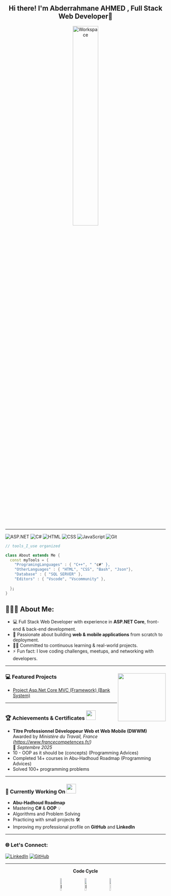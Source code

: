 <div align="center" width="50">

<h2>Hi there! I'm Abderrahmane AHMED , Full Stack Web Developer👋</h2>
<img src="https://github.com/SP-XD/SP-XD/blob/main/images/dev-working_rounded.gif?raw=true" href="https://github.com/sp-xd" alt="Workspace"  width="40%"/><br> 



</div>

<hr></hr>



![ASP.NET](https://img.shields.io/badge/ASP.NET-%2300455F.svg?style=flat&logo=dot-net&logoColor=white)
![C#](https://img.shields.io/badge/C%23-239120?style=flat&logo=c-sharp&logoColor=white)
![HTML](https://img.shields.io/badge/HTML5-E34F26?style=flat&logo=html5&logoColor=white)
![CSS](https://img.shields.io/badge/CSS3-1572B6?style=flat&logo=css3&logoColor=white)
![JavaScript](https://img.shields.io/badge/JavaScript-F7DF1E?style=flat&logo=javascript&logoColor=black)
![Git](https://img.shields.io/badge/Git-F05032?style=flat&logo=git&logoColor=white)



```dart
// tools_I_use organized

class About extends Me { 
  const myTools = {  
    "ProgramingLanguages" : { "C++", " "c#" },
    "OtherLanguages" : { "HTML", "CSS", "Bash", "Json"},
    "Database" : { "SQL SERVER" },
    "Editors" : { "Vscode", "Vscommunity" },
   
  };
}
```

<h2 align="left">👨🏻‍💻 About Me:</h2>

- :computer: Full Stack Web Developer with experience in **ASP.NET Core**, front-end & back-end development. 
- :rocket: Passionate about building **web & mobile applications** from scratch to deployment.  
- :man_technologist: Committed to continuous learning & real-world projects. 
- :zap: Fun fact: I love coding challenges, meetups, and networking with developers.

---
### 💻 Featured Projects <img align="right" src="https://media.giphy.com/media/qgQUggAC3Pfv687qPC/giphy.gif" width="150" />
- [Project Asp.Net Core MVC (Framework) (Bank System)](https://github.com/Abderrahmane-AHMED/Bank-System)


---

### 🏆 Achievements & Certificates <img src="https://media.giphy.com/media/26FPnsRww5Zm4/giphy.gif" width="30">
- **Titre Professionnel Développeur Web et Web Mobile (DWWM)**  
  Awarded by *Ministère du Travail, France (https://www.francecompetences.fr/)*  
  📅 *Septembre 2025*  
- 10 - OOP as it should be (concepts) (Programming Advices)
- Completed 14+ courses in Abu-Hadhoud Roadmap (Programming Advices)
- Solved 100+ programming problems

---

### 🎯 Currently Working On <img src="https://media.giphy.com/media/xT8qBepJQzUjXpeWU8/giphy.gif" width="30">
- **Abu-Hadhoud Roadmap**
- Mastering **C#** & **OOP** 💡  
- Algorithms and Problem Solving  
- Practicing with small projects 🛠️  
- Improving my professional profile on **GitHub** and **LinkedIn**

---
### 🌐 Let's Connect:
[![LinkedIn](https://img.shields.io/badge/-LinkedIn-blue?style=flat-square&logo=linkedin&logoColor=white)](https://www.linkedin.com/in/abderrahmane-ahmed-69436438a/)
[![GitHub](https://img.shields.io/badge/-GitHub-black?style=flat-square&logo=github&logoColor=white)](https://github.com/YOUR_GITHUB_USERNAME)




<div align="center" >
<a  href="https://github.com/SP-XD">



</a>


  
<hr></hr>

**Code Cycle**<br>



<img src="https://raw.githubusercontent.com/Tarikul-Islam-Anik/Animated-Fluent-Emojis/master/Emojis/Smilies/Face%20with%20Spiral%20Eyes.png" width="10%" alt="Broken system!"/>
&nbsp;&nbsp;&nbsp;&nbsp;&nbsp;
<img src="https://raw.githubusercontent.com/Tarikul-Islam-Anik/Animated-Fluent-Emojis/master/Emojis/Smilies/Relieved%20Face.png" width="10%" alt="It's working!"/>
&nbsp;&nbsp;&nbsp;&nbsp;&nbsp;
<img src="https://raw.githubusercontent.com/Tarikul-Islam-Anik/Animated-Fluent-Emojis/master/Emojis/Smilies/Astonished%20Face.png" width="10%" alt="It's working but you don't know how!"/><br>



<!--img src="https://github.com/SP-XD/SP-XD/blob/main/images/this_page_is.gif?raw=true"  width="40%"/-->

</div>

